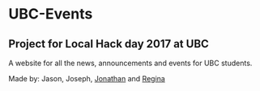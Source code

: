 <h1>UBC-Events</h1>
<h2>Project for Local Hack day 2017 at UBC</h2>
A website for all the news, announcements and events for UBC students.

Made by: Jason, Joseph, [Jonathan](jchao7.me) and [Regina](regina02.github.io)
